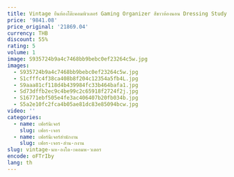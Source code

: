 ```yaml
---
title: Vintage ยืนห้องโต๊ะคอมพิวเตอร์ Gaming Organizer สีขาวห้องนอน Dressing Study Office ตาราง Modern Backyard เฟอร์นิเจอร์
price: '9841.08'
price_original: '21869.04'
currency: THB
discount: 55%
rating: 5
volume: 1
image: S935724b9a4c7468bb9bebc0ef23264c5w.jpg
images:
  - S935724b9a4c7468bb9bebc0ef23264c5w.jpg
  - S1cfffc4f38ca408b8f204c12354a5fb4L.jpg
  - S9aaa81cf118d4b439984fc33b464bafa1.jpg
  - Sd73dffb2ec9c4be99c2c65918f2724f2j.jpg
  - S16771ebf505e4fe3ac406407b20fb034b.jpg
  - S5a2e10fc2fca4b05ae81dc83e85094bcw.jpg
video: ''
categories:
  - name: เฟอร์นิเจอร์
    slug: เฟอร-เจอร
  - name: เฟอร์นิเจอร์สำนักงาน
    slug: เฟอร-เจอร-สำน-กงาน
slug: vintage-นห-องโต-ะคอมพ-วเตอร
encode: oFTrIby
lang: th
---
```

  